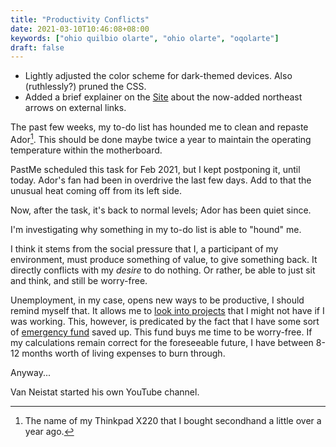 ```yaml
---
title: "Productivity Conflicts"
date: 2021-03-10T10:46:08+08:00
keywords: ["ohio quilbio olarte", "ohio olarte", "oqolarte"]
draft: false
---
```

- Lightly adjusted the color scheme for dark-themed devices.
Also (ruthlessly?) pruned the CSS.
- Added a brief explainer on the [Site](/site/) about the now-added northeast arrows on external links.

The past few weeks, my to-do list has hounded me to clean and repaste Ador[^1].
This should be done maybe twice a year to maintain the operating temperature within the motherboard.

PastMe scheduled this task for Feb 2021, but I kept postponing it, until today.
Ador's fan had been in overdrive the last few days.
Add to that the unusual heat coming off from its left side.

Now, after the task, it's back to normal levels;
Ador has been quiet since.

I'm investigating why something in my to-do list is able to "hound" me.

I think it stems from the social pressure that I, a participant of my environment, must produce something of value, to give something back.
It directly conflicts with my *desire* to do nothing.
Or rather, be able to just sit and think, and still be worry-free.

Unemployment, in my case, opens new ways to be productive, I should remind myself that.
It allows me to [look into projects](/di-why/) that I might not have if I was working.
This, however, is predicated by the fact that I have some sort of [emergency fund](https://katiescarlettneedsmoney.com/4-strategies-you-can-use-to-build-an-emergency-fund/) saved up.
This fund buys me time to be worry-free.
If my calculations remain correct for the foreseeable future, I have between 8-12 months worth of living expenses to burn through.

Anyway...

Van Neistat started his own YouTube channel.

[^1]: The name of my Thinkpad X220 that I bought secondhand a little over a year ago.
